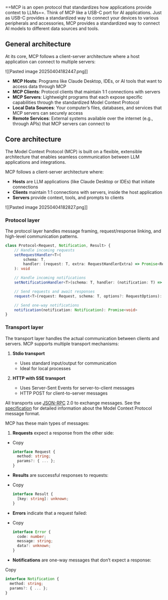 ==MCP is an open protocol that standardizes how applications provide context to LLMs==. Think of MCP like a USB-C port for AI applications. Just as USB-C provides a standardized way to connect your devices to various peripherals and accessories, MCP provides a standardized way to connect AI models to different data sources and tools.

## General architecture

At its core, MCP follows a client-server architecture where a host application can connect to multiple servers:

![[Pasted image 20250404182447.png]]

- **MCP Hosts**: Programs like Claude Desktop, IDEs, or AI tools that want to access data through MCP
- **MCP Clients**: Protocol clients that maintain 1:1 connections with servers
- **MCP Servers**: Lightweight programs that each expose specific capabilities through the standardized Model Context Protocol
- **Local Data Sources**: Your computer’s files, databases, and services that MCP servers can securely access
- **Remote Services**: External systems available over the internet (e.g., through APIs) that MCP servers can connect to

## Core architecture

The Model Context Protocol (MCP) is built on a flexible, extensible architecture that enables seamless communication between LLM applications and integrations.

MCP follows a client-server architecture where:

- **Hosts** are LLM applications (like Claude Desktop or IDEs) that initiate connections
- **Clients** maintain 1:1 connections with servers, inside the host application
- **Servers** provide context, tools, and prompts to clients

![[Pasted image 20250404182827.png]]

### Protocol layer

The protocol layer handles message framing, request/response linking, and high-level communication patterns.

```typescript
class Protocol<Request, Notification, Result> {
    // Handle incoming requests
    setRequestHandler<T>(
        schema: T,
        handler: (request: T, extra: RequestHandlerExtra) => Promise<Result>,
    ): void

    // Handle incoming notifications
    setNotificationHandler<T>(schema: T, handler: (notification: T) => Promise<void>): void

    // Send requests and await responses
    request<T>(request: Request, schema: T, options?: RequestOptions): Promise<T>

    // Send one-way notifications
    notification(notification: Notification): Promise<void>
}
```

### Transport layer

The transport layer handles the actual communication between clients and servers. MCP supports multiple transport mechanisms:

1. **Stdio transport**

    - Uses standard input/output for communication
    - Ideal for local processes

2. **HTTP with SSE transport**
    - Uses Server-Sent Events for server-to-client messages
    - HTTP POST for client-to-server messages

All transports use [JSON-RPC](https://www.jsonrpc.org/) 2.0 to exchange messages. See the [specification](https://spec.modelcontextprotocol.io) for detailed information about the Model Context Protocol message format.

MCP has these main types of messages:

1. **Requests** expect a response from the other side:
    

- Copy
    
    ```typescript
    interface Request {
      method: string;
      params?: { ... };
    }
    ```
    
- **Results** are successful responses to requests:
    
- Copy
    
    ```typescript
    interface Result {
      [key: string]: unknown;
    }
    ```
    
- **Errors** indicate that a request failed:
    
- Copy
    
    ```typescript
    interface Error {
      code: number;
      message: string;
      data?: unknown;
    }
    ```
    
- **Notifications** are one-way messages that don’t expect a response:
    

Copy

```typescript
interface Notification {
  method: string;
  params?: { ... };
}
```